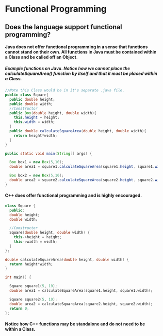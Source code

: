 # Functional Programming

## Does the language support functional programming?
#### Java does not offer functional programming in a sense that functions cannot stand on their own. All functions in Java must be contained within a Class and be called off an Object.

##### Example functions on Java. Notice how we cannot place the calculateSquareArea() function by itself and that it must be placed within a Class.
```Java
//Note this Class would be in it's separate .java file.
public class Square{
  public double height;
  public double width;
  //Constructor
  public Box(double height, double width){
    this.height = height;
    this.width = width;
  }
  public double calculateSquareArea(double height, double width){
    return height*width;
  }
}

public static void main(String[] args) {

  Box box1 = new Box(5,10);
  double area1 = square1.calculateSquareArea(square1.height, square1.width);

  Box box2 = new Box(5,10);
  double area2 = square2.calculateSquareArea(square2.height, square2.width);
}
```

#### C++ does offer functional programming and is highly encouraged.
```C++
class Square {
  public:
  double height;
  double width;

  //Constructor
  Square(double height, double width) {
    this->height = height;
    this->width = width;
  }
};

double calculateSquareArea(double height, double width) {
  return height*width;
}

int main() {

  Square square1(5, 10);
  double area1 = calculateSquareArea(square1.height, square1.width);

  Square square2(5, 10);
  double area2 = calculateSquareArea(square2.height, square2.width);
  return 0;
};
```
#### Notice how C++ functions may be standalone and do not need to be within a Class. 
